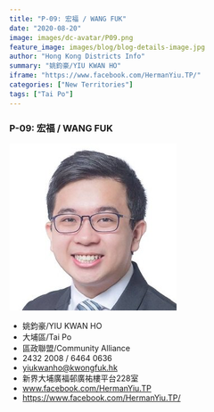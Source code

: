 ```yaml
---
title: "P-09: 宏福 / WANG FUK"
date: "2020-08-20"
image: images/dc-avatar/P09.png
feature_image: images/blog/blog-details-image.jpg
author: "Hong Kong Districts Info"
summary: "姚鈞豪/YIU KWAN HO"
iframe: "https://www.facebook.com/HermanYiu.TP/"
categories: ["New Territories"]
tags: ["Tai Po"]
---
```


### P-09: 宏福 / WANG FUK  
![](/images/dc-avatar/P09.png)  

 - 姚鈞豪/YIU KWAN HO  
 - 大埔區/Tai Po  
 - 區政聯盟/Community Alliance  
 - 2432 2008 / 6464 0636  
 - yiukwanho@kwongfuk.hk  
 - 新界大埔廣福邨廣祐樓平台228室  
 - www.facebook.com/HermanYiu.TP  
 - https://www.facebook.com/HermanYiu.TP/
